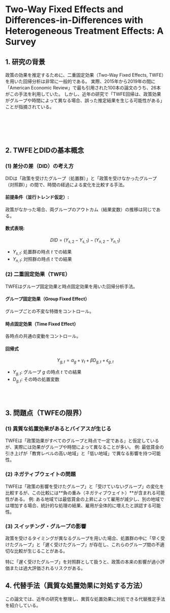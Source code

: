# Two-Way Fixed Effects and Differences-in-Differences with Heterogeneous Treatment Effects: A Survey

## 1. 研究の背景
政策の効果を推定するために、二重固定効果（Two-Way Fixed Effects, TWFE）を用いた回帰分析は非常に一般的である。
実際、2015年から2019年の間に「American Economic Review」で最も引用された100本の論文のうち、26本がこの手法を利用していた。
しかし、近年の研究で「TWFE回帰は、政策効果がグループや時間によって異なる場合、誤った推定結果を生じる可能性がある」ことが指摘されている。

<br>
<br>
<br>
<br>


## 2. TWFEとDIDの基本概念
### (1) 差分の差（DID）の考え方
DIDは「政策を受けたグループ（処置群）」と「政策を受けなかったグループ（対照群）」の間で、時間の経過による変化を比較する手法。

#### 前提条件（並行トレンド仮定）:
政策がなかった場合、両グループのアウトカム（結果変数）の推移は同じである。

#### 数式表現:
$$
DID = (Y_{s,2} - Y_{s,1}) - (Y_{n,2} - Y_{n,1})
$$

- $Y_{s,t}$: 処置群の時点 $t$ での結果
- $Y_{n,t}$: 対照群の時点 $t$ での結果

### (2) 二重固定効果（TWFE）
TWFEはグループ固定効果と時点固定効果を用いた回帰分析手法。

#### グループ固定効果（Group Fixed Effect）
グループごとの不変な特徴をコントロール。

#### 時点固定効果（Time Fixed Effect）
各時点の共通の変動をコントロール。

#### 回帰式
$$
Y_{g,t} = \alpha_g + \gamma_t + \beta D_{g,t} + \epsilon_{g,t}
$$

- $Y_{g,t}$: グループ $g$ の時点 $t$ での結果
- $D_{g,t}$: その時の処置変数



<br>
<br>


## 3. 問題点（TWFEの限界）
### (1) 異質な処置効果があるとバイアスが生じる
TWFEは「政策効果がすべてのグループと時点で一定である」と仮定しているが、実際には効果がグループや時間によって異なることが多い。
例: 最低賃金の引き上げが「教育レベルの高い地域」と「低い地域」で異なる影響を持つ可能性。

### (2) ネガティブウェイトの問題
TWFEは「政策の影響を受けたグループ」と「受けていないグループ」の変化を比較するが、この比較には**負の重み（ネガティブウェイト）**が含まれる可能性がある。
例: ある地域では最低賃金の上昇によって雇用が減少し、別の地域では増加する場合、統計的な処理の結果、雇用が全体的に増えたと誤認する可能性。

### (3) スイッチング・グループの影響
政策を受けるタイミングが異なるグループを用いた場合、処置群の中に「早く受けたグループ」と「遅く受けたグループ」が存在し、これらのグループ間の不適切な比較が生じることがある。

特に「遅く受けたグループ」を対照群として扱うと、政策の本来の影響が過小評価または過大評価されるリスクがある。








## 4. 代替手法（異質な処置効果に対処する方法）
この論文では、近年の研究を整理し、異質な処置効果に対処できる代替推定手法を紹介している。

